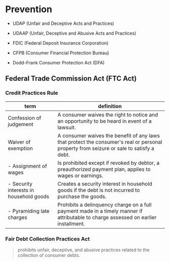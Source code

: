 # Prevention

- UDAP (Unfair and Deceptive Acts and Practices)
- UDAAP (Unfair, Deceptive and Abusive Acts and Practices)

- FDIC (Federal Deposit Insurance Corporation)
- CFPB (Consumer Financial Protection Bureau)
- Dodd-Frank Consumer Protection Act (DFA) 

## Federal Trade Commission Act (FTC Act)

### Credit Practices Rule

term | definition
-- | --
Confession of judgement | A consumer waives the right to notice and an opportunity to be heard in event of a lawsuit.
Waiver of exemption |  A  consumer waives the benefit of any laws that protect the consumer's real or personal property from seizure or sale to satisfy a debt.
- Assignment of wages | Is prohibited except if revoked by debtor, a preauthorized payment plan, applies to wages or earnings.
- Security interests in household goods | Creates a security interest in household goods if the debt is not incurred to purchase the goods.
- Pyramiding late charges | Prohibits a delinquency charge on a full payment made in a timely manner if attributable to charge assessed on earlier installment.

### Fair Debt Collection Practices Act

 > prohibits unfair, deceptive, and abusive practices related to the collection of consumer debts.

